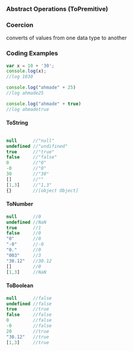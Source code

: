 ### Abstract Operations (ToPremitive)

### Coercion
converts of values from one data type to another
### Coding Examples
```javascript
var x = 10 + '30';
console.log(x);
//log 1030

console.log("ahmade" + 25)
//log ahmade25

console.log("ahmade" + true)
//log ahmadetrue
```

#### ToString
```javascript

null      //"null"
undefined //"undifined"
true      //"true"
false     //"false"
0         //"0"
-0        //"0"
30        //"30"
[]        //""
[1,3]     //"1,3"
{}        //[object Object] 
```
#### ToNumber
```javascript
null      //0
undefined //NaN
true      //1
false     //0
"0"       //0
"-0"      //-0
"0."      //0
"003"     //3
"30.12"   //30.12
[]        //0
[1,3]     //NaN
```
#### ToBoolean
```javascript
null      //false
undefined //false
true      //true
false     //false
0         //false
-0        //false
20        //true 
"30.12"   //true
[1,3]     //true
```
